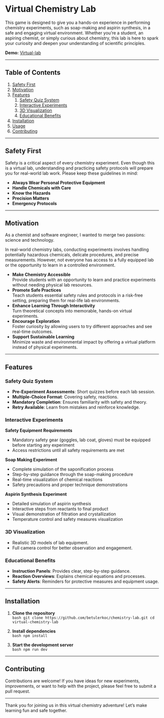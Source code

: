 # Virtual Chemistry Lab

This game is designed to give you a hands-on experience in performing chemistry experiments, such as soap-making and aspirin synthesis, in a safe and engaging virtual environment. Whether you’re a student, an aspiring chemist, or simply curious about chemistry, this lab is here to spark your curiosity and deepen your understanding of scientific principles.

**Demo:** [Virtual-lab](https://main.d2l8y4waeow4xt.amplifyapp.com/)

---

## Table of Contents
1. [Safety First](#safety-first)
2. [Motivation](#motivation)
3. [Features](#features)
   1. [Safety Quiz System](#safety-quiz-system)
   2. [Interactive Experiments](#interactive-experiments)
   3. [3D Visualization](#3d-visualization)
   4. [Educational Benefits](#educational-benefits)
4. [Installation](#installation)
5. [Usage](#usage)
6. [Contributing](#contributing)

---

## Safety First

Safety is a critical aspect of every chemistry experiment. Even though this is a virtual lab, understanding and practicing safety protocols will prepare you for real-world lab work. Please keep these guidelines in mind:

- **Always Wear Personal Protective Equipment**  
- **Handle Chemicals with Care**  
- **Know the Hazards**  
- **Precision Matters**    
- **Emergency Protocols**  

---

## Motivation

As a chemist and software engineer, I wanted to merge two passions: science and technology.

In real-world chemistry labs, conducting experiments involves handling potentially hazardous chemicals, delicate procedures, and precise measurements. However, not everyone has access to a fully equipped lab or the opportunity to learn in a controlled environment.
- **Make Chemistry Accessible**  
  Provide students with an opportunity to learn and practice experiments without needing physical lab resources.  
- **Promote Safe Practices**  
  Teach students essential safety rules and protocols in a risk-free setting, preparing them for real-life lab environments.
- **Enhance Learning Through Interactivity**  
  Turn theoretical concepts into memorable, hands-on virtual experiments.  
- **Encourage Exploration**  
  Foster curiosity by allowing users to try different approaches and see real-time outcomes.  
- **Support Sustainable Learning**  
  Minimize waste and environmental impact by offering a virtual platform instead of physical experiments.

---

## Features

### Safety Quiz System
- **Pre-Experiment Assessments**: Short quizzes before each lab session.  
- **Multiple-Choice Format**: Covering safety, reactions.  
- **Mandatory Completion**: Ensures familiarity with safety and theory.  
- **Retry Available**: Learn from mistakes and reinforce knowledge.

### Interactive Experiments

 **Safety Equipment Requirements**
- Mandatory safety gear (goggles, lab coat, gloves) must be equipped before starting any experiment
- Access restrictions until all safety requirements are met


 **Soap Making Experiment**

- Complete simulation of the saponification process
- Step-by-step guidance through the soap-making procedure
- Real-time visualization of chemical reactions
- Safety precautions and proper technique demonstrations


 **Aspirin Synthesis Experiment**

- Detailed simulation of aspirin synthesis
- Interactive steps from reactants to final product
- Visual demonstration of filtration and crystallization
- Temperature control and safety measures visualization

### 3D Visualization
- Realistic 3D models of lab equipment.  
- Full camera control for better observation and engagement.

### Educational Benefits
- **Instruction Panels**: Provides clear, step-by-step guidance.  
- **Reaction Overviews**: Explains chemical equations and processes.  
- **Safety Alerts**: Reminders for protective measures and equipment usage.

---

## Installation

1. **Clone the repository**  
   ```bash git clone https://github.com/betulerkoc/chemistry-lab.git cd virtual-chemistry-lab```

2. **Install dependencies**  
   ```bash npm install```

3. **Start the development server**  
   ```bash npm run dev```
                             
---

## Contributing

Contributions are welcome! If you have ideas for new experiments, improvements, or want to help with the project, please feel free to submit a pull request.

---

Thank you for joining us in this virtual chemistry adventure! Let’s make learning fun and safe together.